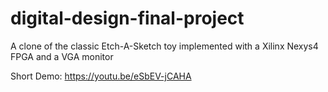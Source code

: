 # digital-design-final-project
A clone of the classic Etch-A-Sketch toy implemented with a Xilinx Nexys4 FPGA and a VGA monitor

Short Demo:
https://youtu.be/eSbEV-jCAHA
